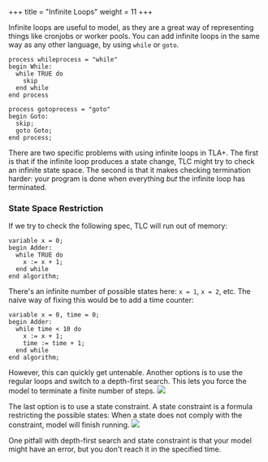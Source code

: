 +++
title = "Infinite Loops"
weight = 11
+++

Infinite loops are useful to model, as they are a great way of representing things like cronjobs or worker pools. You can add infinite loops in the same way as any other language, by using `while` or `goto`.

```tla
process whileprocess = "while"
begin While:
  while TRUE do
    skip
  end while
end process

process gotoprocess = "goto"
begin Goto:
  skip;
  goto Goto;
end process;
```

There are two specific problems with using infinite loops in TLA+. The first is that if the infinite loop produces a state change, TLC might try to check an infinite state space. The second is that it makes checking termination harder: your program is done when everything _but_ the infinite loop has terminated.

### State Space Restriction

If we try to check the following spec, TLC will run out of memory:

```
variable x = 0;
begin Adder:
  while TRUE do
    x := x + 1;
  end while
end algorithm;
```

There's an infinite number of possible states here: `x = 1`, `x = 2`, etc. The naive way of fixing this would be to add a time counter:

```
variable x = 0, time = 0;
begin Adder:
  while time < 10 do
    x := x + 1;
    time := time + 1;
  end while
end algorithm;
```

However, this can quickly get untenable. Another options is to use the regular loops and switch to a depth-first search. This lets you force the model to terminate a finite number of steps.
![](../img/depth-first.png)

The last option is to use a state constraint. A state constraint is a formula restricting the possible states: When a state does not comply with the constraint, model will finish running.
![](../img/state-constraint.png)

One pitfall with depth-first search and state constraint is that your model might have an error, but you don't reach it in the specified time.
